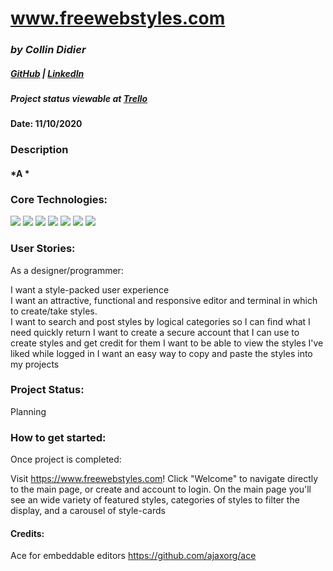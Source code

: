 # www.freewebstyles.com

### *by Collin Didier* 



##### [GitHub](https://github.com/CDidier80) | [LinkedIn](https://www.linkedin.com/in/collin-didier-a072a858/) 
##### Project status viewable at [Trello](https://trello.com/b/8NFJDDU2/freewebstylescom)


#### Date: 11/10/2020



### Description
#### *A *


 
      
### Core Technologies:
<div>
    <img src="https://img.shields.io/badge/-HTML5-E34F26?style=plastic-square&logo=html5&logoColor=white" />
    <img src="https://img.shields.io/badge/-CSS3-1572B6?style=flat-square&logo=css3" />
    <img src="https://img.shields.io/badge/-JavaScript-yellow?style=flat-square&logo=javascript&logoColor=black" />
    <img src="https://img.shields.io/badge/-ReactJS-black?style=flat-square&logo=react" />
    <img src="https://img.shields.io/badge/-NodeJS-black?style=flat-square&logo=Node.js" />
    <img src="https://img.shields.io/badge/-ExpressJS-yellow?style=flat-square&logo=express" />
    <img src="https://img.shields.io/badge/-MongoDB-black?style=flat-square&logo=mongodb" />
</div>





### User Stories:

As a designer/programmer: 

I want a style-packed user experience    
I want an attractive, functional and responsive editor and terminal in which to create/take styles.   
I want to search and post styles by logical categories so I can find what I need quickly   return
I want to create a secure account that I can use to create styles and get credit for them 
I want to be able to view the styles I've liked while logged in
I want an easy way to copy and paste the styles into my projects



### Project Status:

Planning

### How to get started: 
Once project is completed: 

Visit https://www.freewebstyles.com! Click "Welcome" to navigate directly to the main page, or create and account to login. On the main page you'll see an wide variety of featured styles, categories of styles to filter the display, and a carousel of style-cards 


#### Credits:
Ace for embeddable editors
https://github.com/ajaxorg/ace
